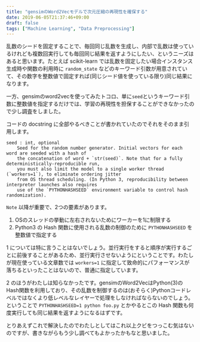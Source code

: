 ```yaml
---
title: "gensimのWord2Vecモデルで次元圧縮の再現性を確保する"
date: 2019-06-05T21:37:46+09:00
draft: false
tags: ["Machine Learning", "Data Preprocessing"]
---
```


乱数のシードを固定することで、毎回同じ乱数を生成し、内部で乱数は使っているけれども複数回実行しても毎回同じ結果を返すようにしたい、というニーズはあると思います。たとえば scikit-learn では乱数を固定したい場合インスタンス生成時や関数の利用時に `random_state` などのキーワード引数が用意されていて、その数字を整数値で固定すれば(同じシード値を使っている限り)同じ結果になります。

一方、gensimのword2vecを使ってみたトコロ、単に`seed`というキーワード引数に整数値を指定するだけでは、学習の再現性を担保することができなかったので少し調査をしました。

コードの docstring に全部やるべきことが書かれていたのでそれをそのまま引用します。

```
seed : int, optional
    Seed for the random number generator. Initial vectors for each word are seeded with a hash of
    the concatenation of word + `str(seed)`. Note that for a fully deterministically-reproducible run,
    you must also limit the model to a single worker thread (`workers=1`), to eliminate ordering jitter
    from OS thread scheduling. (In Python 3, reproducibility between interpreter launches also requires
    use of the `PYTHONHASHSEED` environment variable to control hash randomization).
```

`Note` 以降が重要で、2つの要素があります。

1. OSのスレッドの挙動に左右されないためにワーカーを1に制限する
2. Python3 の Hash 関数に使用される乱数の制御のために `PYTHONHASHSEED` を整数値で指定する

1 については特に言うことはないでしょう。並行実行をすると順序が実行するごとに前後することがあるため、並行実行させないようにということです。わたしが現在使っている文章数では `workers=1` に指定して致命的にパフォーマンスが落ちるといったことはないので、普通に指定しています。

2 のほうがわたしは知らなかったです。gensimのWord2VecはPython(3)のHash関数を利用しており、その乱数を制御するのは(おそらく)Pythonコードレベルではなくより低レベルなレイヤーで処理をしなければならないのでしょう。ということで `PYTHONHASHSEED=1 python foo.py` とかやるとこの Hash 関数も何度実行しても同じ結果を返すようになるはずです。

とりあえずこれで解決したのでわたしとしてはこれ以上クビをつっこむ気はないのですが、書きながらもう少し調べてもよかったかもなと思いました。
